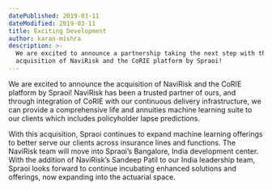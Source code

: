 ```yaml
---
datePublished: 2019-03-11
dateModified: 2019-03-11
title: Exciting Development
author: karan-mishra
description: >-
  We are excited to announce a partnership taking the next step with the
  acquisition of NaviRisk and the CoRIE platform by Spraoi!
---
```


We are excited to announce the acquisition of NaviRisk and the CoRIE platform by
Spraoi! NaviRisk has been a trusted partner of ours, and through integration of
CoRIE with our continuous delivery infrastructure, we can provide a
comprehensive life and annuities machine learning suite to our clients which
includes policyholder lapse predictions.

With this acquisition, Spraoi continues to expand machine learning offerings to
better serve our clients across insurance lines and functions. The NaviRisk team
will move into Spraoi’s Bangalore, India development center. With the addition
of NaviRisk’s Sandeep Patil to our India leadership team, Spraoi looks forward
to continue incubating enhanced solutions and offerings, now expanding into the
actuarial space.
